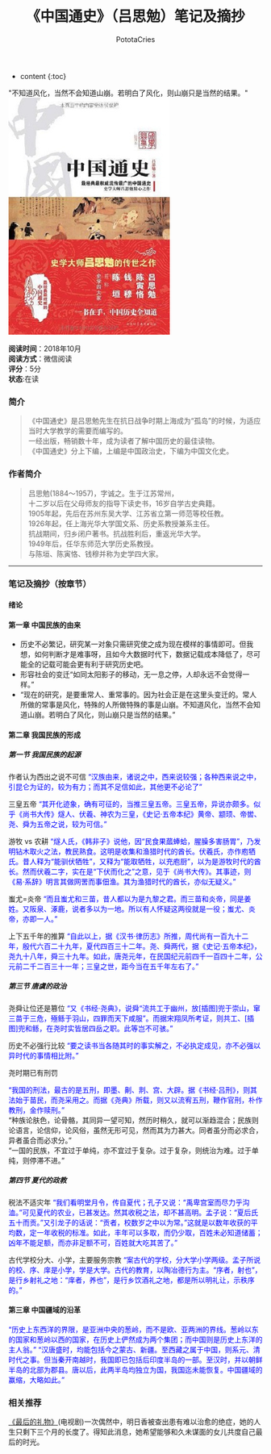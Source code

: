 ﻿---
layout: post
title:  "《中国通史》（吕思勉）笔记及摘抄"
categories: Reading
tags: 历史
author: PototaCries
---

* content
{:toc}

"不知道风化，当然不会知道山崩。若明白了风化，则山崩只是当然的结果。"   
![](https://github.com/potato628/potato628.github.io/raw/master/images/20181019.jpg)



**阅读时间**：2018年10月<br />**阅读方式**：微信阅读<br />**评分**：5分<br />**状态**:在读

### 简介
> 《中国通史》是吕思勉先生在抗日战争时期上海成为“孤岛”的时候，为适应当时大学教学的需要而编写的。<br />
一经出版，畅销数十年，成为读者了解中国历史的最佳读物。<br />
《中国通史》分上下编，上编是中国政治史，下编为中国文化史。<br />

### 作者简介

> 吕思勉(1884～1957)，字诚之。生于江苏常州，<br />
十二岁以后在父母师友的指导下读史书，16岁自学古史典籍。<br />
1905年起，先后在苏州东吴大学、江苏省立第一师范等校任教。<br />
1926年起，任上海光华大学国文系、历史系教授兼系主任。<br />
抗战期间，归乡闭户著书。抗战胜利后，重返光华大学。<br />
1949年后，任华东师范大学历史系教授。<br />
与陈垣、陈寅恪、钱穆并称为史学四大家。<br />


----


### 笔记及摘抄（按章节）

#### 绪论

#### 第一章 中国民族的由来

- 历史不必繁记，研究某一对象只需研究使之成为现在模样的事情即可。但我想，如何判断才是难事呀，且如今大数据时代下，数据记载成本降低了，尽可能全的记载可能会更有利于研究历史吧。
- 形容社会的变迁“如同太阳影子的移动，无一息之停，人却永远不会觉得一样。”
- “现在的研究，是要重常人、重常事的。因为社会正是在这里头变迁的。常人所做的常事是风化，特殊的人所做特殊的事是山崩。不知道风化，当然不会知道山崩。若明白了风化，则山崩只是当然的结果。”

#### 第二章 我国民族的形成

##### 第一节 我国民族的起源

作者认为西出之说不可信
<font color="blue"> 
“汉族由来，诸说之中，西来说较强；各种西来说之中，引昆仑为证的，较为有力；而其不足信如此，其他更不必论了”
</font>
<br />


三皇五帝
<font color="blue"> 
“其开化迹象，确有可征的，当推三皇五帝。三皇五帝，异说亦颇多。似乎《尚书大传》燧人、伏羲、神农为三皇，《史记·五帝本纪》黄帝、颛顼、帝喾、尧、舜为五帝之说，较为可信。”
</font>
<br />


游牧 vs 农耕
<font color="blue"> 
“燧人氏，《韩非子》说他，因“民食果蓏蜯蛤，腥臊多害肠胃”，乃发明钻木取火之法，教民熟食。这明是收集和渔猎时代的酋长。伏羲氏，亦作庖牺氏。昔人释为“能驯伏牺牲”，又释为“能取牺牲，以充庖厨”，以为是游牧时代的酋长。然而伏羲二字，实在是“下伏而化之”之意，见于《尚书大传》。其事迹，则《易·系辞》明言其做网罟而事佃渔。其为渔猎时代的酋长，亦似无疑义。”
</font>
<br />


蚩尤=炎帝
<font color="blue"> 
“而且蚩尤和三苗，昔人都以为是九黎之君。而三苗和炎帝，同是姜姓。又阪泉、涿鹿，说者多以为一地。所以有人怀疑这两役就是一役；蚩尤、炎帝，亦即一人。”
</font>
<br />


上下五千年的推算
<font color="blue"> 
“自此以上，据《汉书·律历志》所推，周代尚有一百九十二年，殷代六百二十九年，夏代四百三十二年。尧、舜两代，据《史记·五帝本纪》，尧九十八年，舜三十九年。如此，唐尧元年，在民国纪元前四千一百四十二年，公元前二千二百三十一年；三皇之世，距今当在五千年左右了。”
</font>
<br />

##### 第三节 唐虞的政治


尧舜让位还是篡位
<font color="blue"> 
“又《书经·尧典》，说舜“流共工于幽州，放[插图]兜于崇山，窜三苗于三危，殛鲧于羽山，四罪而天下咸服”。而据宋翔凤所考证，则共工、[插图]兜和鲧，在尧时实皆居四岳之职。此等岂不可骇。”
</font>
<br />


历史不必强行比较
<font color="blue"> 
“要之读书当各随其时的事实解之，不必执定成见，亦不必强以异时代的事情相比附。”
</font>
<br />


尧时期已有刑罚

<font color="blue"> 
“我国的刑法，最古的是五刑，即墨、劓、剕、宫、大辟。据《书经·吕刑》，则其法始于苗民，而尧采用之。而据《尧典》所载，则又以流宥五刑，鞭作官刑，朴作教刑，金作赎刑。”
</font>
<br />
“种族论肤色，论骨骼，其同异一望可知，然历时稍久，就可以渐趋混合；民族则论语言，论信仰，论风俗，虽然无形可见，然而其为力甚大。同者虽分而必求合，异者虽合而必求分。”
<br />
“一国的民族，不宜过于单纯，亦不宜过于复杂。过于复杂，则统治为难。过于单纯，则停滞不进。”
<br />

##### 第四节 夏代的政教

税法不适灾年
<font color="blue">
“我们看明堂月令，传自夏代；孔子又说：“禹卑宫室而尽力乎沟洫。”可见夏代的农业，已甚发达。然其收税之法，却不甚高明。孟子说：“夏后氏五十而贡。”又引龙子的话说：“贡者，校数岁之中以为常。”这就是以数年收获的平均数，定一年收税的标准。如此，丰年可以多取，而仍少取，百姓未必知道储蓄；凶年不能足额，而亦非足额不可，百姓就大吃其苦了。”
</font>
<br />

古代学校分大、小学，主要服务宗教
<font color="blue">
“案古代的学校，分大学小学两级。孟子所说的校、序、庠是小学，学是大学。古代的教育，以陶冶德行为主。“序者，射也”，是行乡射礼之地：“庠者，养也”，是行乡饮酒礼之地，都是所以明礼让，示秩序的。”
</font>
<br />

#### **第三章 中国疆域的沿革**
<font color="blue">
“历史上东西洋的界限，是亚洲中央的葱岭，而不是欧、亚两洲的界线。葱岭以东的国家和葱岭以西的国家，在历史上俨然成为两个集团；而中国则是历史上东洋的主人翁。”
“汉唐盛时，均能包括今之蒙古、新疆。至西藏之属于中国，则系元、清时代之事。但当秦开南越时，我国即已包括后印度半岛的一部。至汉时，并以朝鲜半岛的北部为郡县。唐以后，此两半岛均独立为国，我国迄未能恢复。中国疆域的赢缩，大略如此。”
</font>
<br />



### 相关推荐
[《最后的礼物》](https://movie.douban.com/subject/3111390/ "《最后的礼物》")(电视剧)一次偶然中，明日香被查出患有难以治愈的绝症，她的人生只剩下三个月的长度了。得知此消息，她希望能够和久未谋面的女儿共度自己最后的时光。
